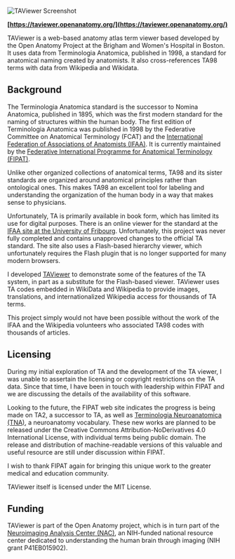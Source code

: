 ![TAViewer Screenshot](https://raw.githubusercontent.com/mhalle/taviewer/master/screenshot/taviewer1.png)

**[https://taviewer.openanatomy.org/](https://taviewer.openanatomy.org/)**

TAViewer is a web-based anatomy atlas term viewer based developed by the Open Anatomy Project at the Brigham and Women's Hospital in Boston.  It uses data from Terminologia Anatomica, published in 1998, a standard for anatomical naming created by anatomists. It also cross-references TA98 terms with data from Wikipedia and Wikidata.

## Background

The Terminologia Anatomica standard is the successor to  Nomina Anatomica, published in 1895, which was the first modern standard for the naming of structures within the human body.  The first edition of Terminologia Anatomica was published in 1998 by the Federative Committee on Anatomical Terminology (FCAT) and the 
[International Federation of Associations of Anatomists (IFAA)](http://www.ifaa.net/). It is currently maintained by the [Federative International Programme for Anatomical Terminology (FIPAT)](http:/http://fipat.library.dal.ca/).

Unlike other organized collections of anatomical terms, TA98 and its sister standards are organized around anatomical principles rather than ontological ones.  This makes TA98 an excellent tool for labeling and understanding the organization of the human body in a way that makes sense to physicians.

Unfortunately, TA is primarily available in book form, which has limited its use for digital purposes.  There is an online viewer for the standard at the [IFAA site at the University of Fribourg](https://www.unifr.ch/ifaa/). Unfortunately, this project was never fully completed and contains unapproved changes to the official TA standard.  The site also uses a Flash-based hierarchy viewer, which unfortunately requires the Flash plugin that is no longer supported for many modern browsers.

I developed [TAViewer](https://github.com/mhalle/ta98viewer) to demonstrate some of the features of the TA system, in part as a substitute for the Flash-based viewer.  TAViewer uses TA codes embedded in WikiData and Wikipedia to provide images, translations, and internationalized Wikipedia access for thousands of TA terms.  

This project simply would not have been possible without the work of the IFAA and the Wikipedia volunteers who associated TA98 codes with thousands of articles.

## Licensing

During my initial exploration of TA and the development of the TA viewer, I was unable to assertain the licensing or copyright restrictions on the TA data. Since that time, I have been in touch with leadership within FIPAT and we are discussing the details of the availability of this software. 

Looking to the future, the FIPAT web site indicates the progress is being made on TA2, a successor to TA, as well as [Terminologia Neuroanatomica (TNA)](http://fipat.library.dal.ca/tna/), a neuroanatomy vocabulary. These new works are planned to be released under the Creative Commons Attribution-NoDerivatives 4.0 International License, with individual terms being public domain.  The release and distribution of machine-readable versions of this valuable and useful resource are still under discussion within FIPAT. 

I wish to thank FIPAT again for bringing this unique work to the greater medical and education community.

TAViewer itself is licensed under the MIT License.

## Funding

TAViewer is part of the Open Anatomy project, which is in turn part of the [Neuroimaging Analysis Center (NAC)](http://nac.spl.harvard.edu/), an NIH-funded national resource center dedicated to understanding the human brain through imaging (NIH grant P41EB015902).
